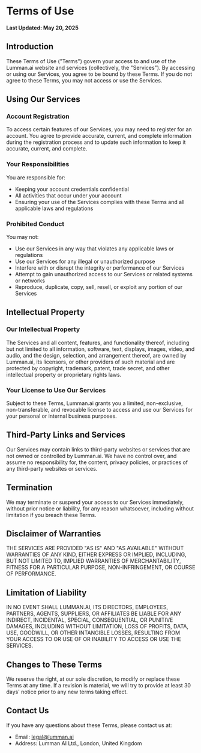 # Terms of Use

**Last Updated: May 20, 2025**

## Introduction

These Terms of Use ("Terms") govern your access to and use of the Lumman.ai website and services (collectively, the "Services"). By accessing or using our Services, you agree to be bound by these Terms. If you do not agree to these Terms, you may not access or use the Services.

## Using Our Services

### Account Registration

To access certain features of our Services, you may need to register for an account. You agree to provide accurate, current, and complete information during the registration process and to update such information to keep it accurate, current, and complete.

### Your Responsibilities

You are responsible for:

- Keeping your account credentials confidential
- All activities that occur under your account
- Ensuring your use of the Services complies with these Terms and all applicable laws and regulations

### Prohibited Conduct

You may not:

- Use our Services in any way that violates any applicable laws or regulations
- Use our Services for any illegal or unauthorized purpose
- Interfere with or disrupt the integrity or performance of our Services
- Attempt to gain unauthorized access to our Services or related systems or networks
- Reproduce, duplicate, copy, sell, resell, or exploit any portion of our Services

## Intellectual Property

### Our Intellectual Property

The Services and all content, features, and functionality thereof, including but not limited to all information, software, text, displays, images, video, and audio, and the design, selection, and arrangement thereof, are owned by Lumman.ai, its licensors, or other providers of such material and are protected by copyright, trademark, patent, trade secret, and other intellectual property or proprietary rights laws.

### Your License to Use Our Services

Subject to these Terms, Lumman.ai grants you a limited, non-exclusive, non-transferable, and revocable license to access and use our Services for your personal or internal business purposes.

## Third-Party Links and Services

Our Services may contain links to third-party websites or services that are not owned or controlled by Lumman.ai. We have no control over, and assume no responsibility for, the content, privacy policies, or practices of any third-party websites or services.

## Termination

We may terminate or suspend your access to our Services immediately, without prior notice or liability, for any reason whatsoever, including without limitation if you breach these Terms.

## Disclaimer of Warranties

THE SERVICES ARE PROVIDED "AS IS" AND "AS AVAILABLE" WITHOUT WARRANTIES OF ANY KIND, EITHER EXPRESS OR IMPLIED, INCLUDING, BUT NOT LIMITED TO, IMPLIED WARRANTIES OF MERCHANTABILITY, FITNESS FOR A PARTICULAR PURPOSE, NON-INFRINGEMENT, OR COURSE OF PERFORMANCE.

## Limitation of Liability

IN NO EVENT SHALL LUMMAN.AI, ITS DIRECTORS, EMPLOYEES, PARTNERS, AGENTS, SUPPLIERS, OR AFFILIATES BE LIABLE FOR ANY INDIRECT, INCIDENTAL, SPECIAL, CONSEQUENTIAL, OR PUNITIVE DAMAGES, INCLUDING WITHOUT LIMITATION, LOSS OF PROFITS, DATA, USE, GOODWILL, OR OTHER INTANGIBLE LOSSES, RESULTING FROM YOUR ACCESS TO OR USE OF OR INABILITY TO ACCESS OR USE THE SERVICES.

## Changes to These Terms

We reserve the right, at our sole discretion, to modify or replace these Terms at any time. If a revision is material, we will try to provide at least 30 days' notice prior to any new terms taking effect.

## Contact Us

If you have any questions about these Terms, please contact us at:

- Email: legal@lumman.ai
- Address: Lumman AI Ltd., London, United Kingdom

